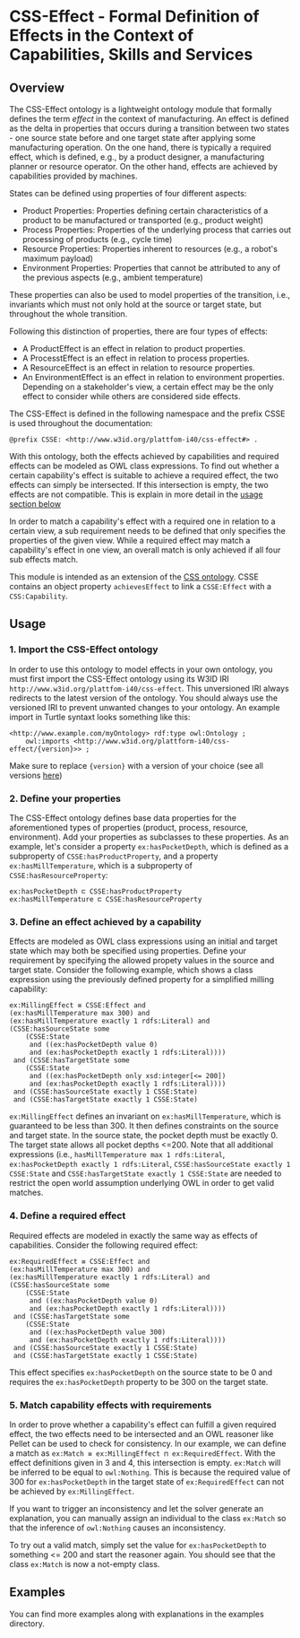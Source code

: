 # CSS-Effect - Formal Definition of Effects in the Context of Capabilities, Skills and Services

## Overview
The CSS-Effect ontology is a lightweight ontology module that formally defines the term *effect* in the context of manufacturing. An effect is defined as the delta in properties that occurs during a transition between two states - one source state before and one target state after applying some manufacturing operation. 
On the one hand, there is typically a required effect, which is defined, e.g., by a product designer, a manufacturing planner or resource operator. On the other hand, effects are achieved by capabilities provided by machines.

States can be defined using properties of four different aspects:
* Product Properties: Properties defining certain characteristics of a product to be manufactured or transported (e.g., product weight)
* Process Properties: Properties of the underlying process that carries out processing of products (e.g., cycle time)
* Resource Properties: Properties inherent to resources (e.g., a robot's maximum payload)
* Environment Properties: Properties that cannot be attributed to any of the previous aspects (e.g., ambient temperature)

These properties can also be used to model properties of the transition, i.e., invariants which must not only hold at the source or target state, but throughout the whole transition.

Following this distinction of properties, there are four types of effects: 
* A ProductEffect is an effect in relation to product properties.
* A ProcesstEffect is an effect in relation to process properties.
* A ResourceEffect is an effect in relation to resource properties.
* An EnvironmentEffect is an effect in relation to environment properties.
Depending on a stakeholder's view, a certain effect may be the only effect to consider while others are considered side effects.

The CSS-Effect is defined in the following namespace and the prefix CSSE is used throughout the documentation:
```
@prefix CSSE: <http://www.w3id.org/plattfom-i40/css-effect#> .
```
With this ontology, both the effects achieved by capabilities and required effects can be modeled as OWL class expressions. To find out whether a certain capability's effect is suitable to achieve a required effect, the two effects can simply be intersected. If this intersection is empty, the two effects are not compatible. This is explain in more detail in the [usage section below](#usage)

In order to match a capability's effect with a required one in relation to a certain view, a sub requirement needs to be defined that only specifies the properties of the given view. While a required effect may match a capability's effect in one view, an overall match is only achieved if all four sub effects match.

This module is intended as an extension of the [CSS ontology](https://github.com/CaSkade-Automation/CSS). CSSE contains an object property `achievesEffect` to link a `CSSE:Effect` with a `CSS:Capability`.

## Usage
### 1. **Import the CSS-Effect ontology**
In order to use this ontology to model effects in your own ontology, you must first import the CSS-Effect ontology using its W3ID IRI `http://www.w3id.org/plattfom-i40/css-effect`. This unversioned IRI always redirects to the latest version of the ontology. You should always use the versioned IRI to prevent unwanted changes to your ontology. An example import in Turtle syntaxt looks something like this:
``` Turtle
<http://www.example.com/myOntology> rdf:type owl:Ontology ;
	owl:imports <http://www.w3id.org/plattform-i40/css-effect/{version}>> ;
```
Make sure to replace `{version}` with a version of your choice (see all versions [here](https://github.com/aljoshakoecher/css-effect/releases))

### 2. **Define your properties**
The CSS-Effect ontology defines base data properties for the aforementioned types of properties (product, process, resource, environment). Add your properties as subclasses to these properties. As an example, let's consider a property `ex:hasPocketDepth`, which is defined as a subproperty of `CSSE:hasProductProperty`, and a property `ex:hasMillTemperature`, which is a subproperty of `CSSE:hasResourceProperty`:
```turtle
ex:hasPocketDepth ⊏ CSSE:hasProductProperty
ex:hasMillTemperature ⊏ CSSE:hasResourceProperty
```

### 3. **Define an effect achieved by a capability**
Effects are modeled as OWL class expressions using an initial and target state which may both be specified using properties. Define your requirement by specifying the allowed propety values in the source and target state. Consider the following example, which shows a class expression using the previously defined property for a simplified milling capability:

```Turtle
ex:MillingEffect ≡ CSSE:Effect and
(ex:hasMillTemperature max 300) and
(ex:hasMillTemperature exactly 1 rdfs:Literal) and
(CSSE:hasSourceState some 
    (CSSE:State
     and ((ex:hasPocketDepth value 0)
     and (ex:hasPocketDepth exactly 1 rdfs:Literal))))
 and (CSSE:hasTargetState some 
    (CSSE:State
     and ((ex:hasPocketDepth only xsd:integer[<= 200])
     and (ex:hasPocketDepth exactly 1 rdfs:Literal))))
 and (CSSE:hasSourceState exactly 1 CSSE:State)
 and (CSSE:hasTargetState exactly 1 CSSE:State)
```
`ex:MillingEffect` defines an invariant on `ex:hasMillTemperature`, which is guaranteed to be less than 300. It then defines constraints on the source and target state.
In the source state, the pocket depth must be exactly 0. The target state allows all pocket depths <=200. Note that all additional expressions (i.e., `hasMillTemperature max 1 rdfs:Literal`, `ex:hasPocketDepth exactly 1 rdfs:Literal`, `CSSE:hasSourceState exactly 1 CSSE:State` and `CSSE:hasTargetState exactly 1 CSSE:State` are needed to restrict the open world assumption underlying OWL in order to get valid matches.

### 4. **Define a required effect**
Required effects are modeled in exactly the same way as effects of capabilities. Consider the following required effect:

```Turtle
ex:RequiredEffect ≡ CSSE:Effect and
(ex:hasMillTemperature max 300) and
(ex:hasMillTemperature exactly 1 rdfs:Literal) and
(CSSE:hasSourceState some 
    (CSSE:State
     and ((ex:hasPocketDepth value 0)
     and (ex:hasPocketDepth exactly 1 rdfs:Literal))))
 and (CSSE:hasTargetState some 
    (CSSE:State
     and ((ex:hasPocketDepth value 300)
     and (ex:hasPocketDepth exactly 1 rdfs:Literal))))
 and (CSSE:hasSourceState exactly 1 CSSE:State)
 and (CSSE:hasTargetState exactly 1 CSSE:State)
```

This effect specifies `ex:hasPocketDepth` on the source state to be 0 and requires the `ex:hasPocketDepth` property to be 300 on the target state.

### 5. **Match capability effects with requirements**
In order to prove whether a capability's effect can fulfill a given required effect, the two effects need to be intersected and an OWL reasoner like Pellet can be used to check for consistency. In our example, we can define a match as `ex:Match ≡ ex:MillingEffect ⊓ ex:RequiredEffect`. With the effect definitions given in 3 and 4, this intersection is empty. `ex:Match` will be inferred to be equal to `owl:Nothing`. This is because the required value of 300 for `ex:hasPocketDepth` in the target state of `ex:RequiredEffect` can not be achieved by `ex:MillingEffect`.

If you want to trigger an inconsistency and let the solver generate an explanation, you can manually assign an individual to the class `ex:Match` so that the inference of `owl:Nothing` causes an inconsistency. 

To try out a valid match, simply set the value for `ex:hasPocketDepth` to something <= 200 and start the reasoner again. You should see that the class `ex:Match` is now a not-empty class.

## Examples
You can find more examples along with explanations in the examples directory.


